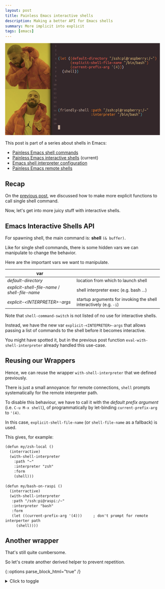 ```yaml
---
layout: post
title: Painless Emacs interactive shells
description: Making a better API for Emacs shells
summary: More implicit into explicit
tags: [emacs]
---
```


![drake](/assets/img/drake-friendly-shell.png)


This post is part of a series about shells in Emacs:
- [Painless Emacs shell commands](/2020/01/19/painless-emacs-shell-commands)
- [Painless Emacs interactive shells](/2020/01/21/painless-emacs-interactive-shells) (current)
- [Emacs shell interpreter configuration](/2020/07/07/emacs-remote-shell-interpreter-conf)
- [Painless Emacs remote shells](/2020/07/08/painless-emacs-remote-shells)


## Recap

On the [previous post](/2020/01/19/painless-emacs-shell-commands), we discussed how to make more explicit functions to call single shell command.

Now, let's get into more juicy stuff with interactive shells.


## Emacs Interactive Shells API

For spawning shell, the main command is: **shell** `(& buffer)`.

Like for single shell commands, there is some hidden vars we can manipulate to change the behavior.

Here are the important vars we want to manipulate.

| var                                            |                                                                    |
| --                                             | --                                                                 |
| _default-directory_                            | location from which to launch shell                                |
| _explicit-shell-file-name_ / _shell-file-name_ | shell interpreter exec (e.g. bash ...)                             |
| _explicit-\<INTERPRETER\>-args_                | startup arguments for invoking the shell interactively (e.g. `-i`) |

Note that `shell-command-switch` is not listed of no use for interactive shells.

Instead, we have the new var `explicit-<INTEPRETER>-args` that allows passing a list of commands to the shell before it becomes interactive.

You might have spotted it, but in the previous post function `eval-with-shell-interpreter` already handled this use-case.


## Reusing our Wrappers

Hence, we can reuse the wrapper `with-shell-interpreter` that we defined previously.

There is just a small annoyance: for remote connections, `shell` prompts systematically for the remote interpreter path.

To disable this behaviour, we have to call it with the _default prefix argument_ (i.e. `C-u M-x shell`), of programmatically by let-binding `current-prefix-arg` to `'(4)`.

In this case, `explicit-shell-file-name` (or `shell-file-name` as a fallback) is used.

This gives, for example:

```emacs-lisp
(defun my/zsh-local ()
  (interractive)
  (with-shell-interpreter
    :path "~"
    :interpreter "zsh"
    :form
    (shell)))

(defun my/bash-on-raspi ()
  (interractive)
  (with-shell-interpreter
   :path "/ssh:pi@raspi:/~"
   :interpreter "bash"
   :form
   (let ((current-prefix-arg '(4)))     ; don't prompt for remote interperter path
     (shell))))
```


## Another wrapper

That's still quite cumbersome.

So let's create another derived helper to prevent repetition.

{::options parse_block_html="true" /}
<details><summary markdown="span">Click to toggle</summary>
```emacs-lisp
;; ------------------------------------------------------------------------
;; MAIN

(cl-defun friendly-shell (&key path interpreter interpreter-args command-switch)
  "Create a shell at given PATH, using given INTERPRETER binary."
  (interactive)

  (with-shell-interpreter
    :form
    (let* ((path (or path default-directory))
           (is-remote (file-remote-p path))
           (interpreter (or interpreter
                            (if is-remote
                                with-shell-interpreter-default-remote
                              shell-file-name)))
           (interpreter (prf/tramp/path/normalize interpreter))
           (shell-buffer-basename (friendly-shell--generate-buffer-name is-remote interpreter path))
           (shell-buffer-name (generate-new-buffer-name shell-buffer-name))
           (current-prefix-arg '(4))
           (comint-process-echoes t))
      (shell shell-buffer-name))
    :path path
    :interpreter interpreter
    :interpreter-args interpreter-args))

;; ------------------------------------------------------------------------
;; HELPERS: BUFFER NAME

(defun friendly-shell--generate-buffer-name (is-remote interpreter path)
  (if is-remote
      (friendly-shell--generate-buffer-name-remote interpreter path)
    (friendly-shell--generate-buffer-name-local interpreter path)))

(defun friendly-shell--generate-buffer-name-local (&optional interpreter _path)
  (if interpreter
      (prf-with-interpreter--get-interpreter-name interpreter)
    "shell"))

(defun friendly-shell--generate-buffer-name-remote (intepreter path)
  (let ((vec (tramp-dissect-file-name path)))
    (friendly-shell--generate-buffer-name-remote-from-vec vec)))

(defun friendly-shell--generate-buffer-name-remote-from-vec (vec)
  (let (user host)
    (concat
     (tramp-file-name-user vec) "@" (tramp-file-name-host vec))))
```
</details>
{::options parse_block_html="false" /}

Please note that we force `comint-process-echoes` to `t` to ensure that directory tracking works properly.

Directory tracking (_ditrack_ for short) is the Emacs capability to keep track of current directory when doing a `cd`.

Also, we embarked functions to help make shell buffer names more explicit.

Our rewritten commands become:

```emacs-lisp
(defun my/zsh-local ()
  (interractive)
  (friendly-shell :path "~" :interpreter "zsh"))

(defun my/bash-on-raspi ()
  (interractive)
  (friendly-shell :path "/ssh:pi@raspi:/~" :interpreter "bash"))
```

The code for `friendly-shell` can be found in package [friendly-shell](https://github.com/p3r7/friendly-shell).
